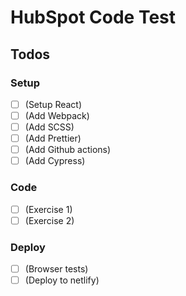 # HubSpot Code Test

## Todos

### Setup

- [ ] (Setup React)
- [ ] (Add Webpack)
- [ ] (Add SCSS)
- [ ] (Add Prettier)
- [ ] (Add Github actions)
- [ ] (Add Cypress)

### Code

- [ ] (Exercise 1)
- [ ] (Exercise 2)

### Deploy

- [ ] (Browser tests)
- [ ] (Deploy to netlify)
